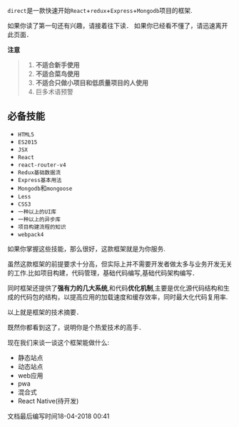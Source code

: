 `direct`是一款快速开始`React`+`redux`+`Express`+`Mongodb`项目的框架.

如果你读了第一句还有兴趣，请接着往下读．
如果你已经看不懂了，请迅速离开此页面．

**注意**

> 1. **不适合新手使用**
> 1. **不适合菜鸟使用**
> 1. **不适合只做小项目和低质量项目的人使用**
> 1. 巨多术语预警

必备技能
-------

+ `HTML5`
+ `ES2015`
+ `JSX`
+ `React`
+ `react-router-v4`
+ `Redux基础数据流`
+ `Express基本用法`
+ `Mongodb`和`mongoose`
+ `Less`
+ `CSS3`
+ `一种以上的UI库`
+ `一种以上的异步库`
+ `项目构建流程的知识`
+ `webpack4`

如果你掌握这些技能，那么很好，这款框架就是为你服务.

虽然这款框架的前提要求十分高，但实际上并不需要开发者做太多与业务开发无关的工作.比如项目构建，代码管理，基础代码编写,基础代码架构编写．

同时框架还提供了**强有力的几大系统**,和代码**优化机制**,主要是优化源代码结构和生成的代码包的结构，以提高应用的加载速度和缓存效率，同时最大化代码复用率.

以上就是框架的技术摘要．

既然你都看到这了，说明你是个热爱技术的高手．

现在我们来谈一谈这个框架能做什么:

+ 静态站点
+ 动态站点
+ web应用
+ pwa
+ 混合式
+ React Native(待开发)

文档最后编写时间18-04-2018 00:41
